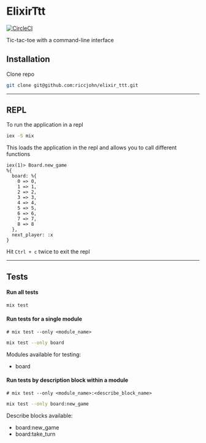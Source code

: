 # ElixirTtt

[![CircleCI](https://circleci.com/gh/riccjohn/elixir_ttt.svg?style=svg)](https://circleci.com/gh/riccjohn/elixir_ttt)

Tic-tac-toe with a command-line interface

## Installation

Clone repo

```zsh
git clone git@github.com:riccjohn/elixir_ttt.git
```

---

## REPL

To run the application in a repl

```zsh
iex -S mix
```

This loads the application in the repl and allows you to call different functions

```
iex(1)> Board.new_game
%{
  board: %{
    0 => 0,
    1 => 1,
    2 => 2,
    3 => 3,
    4 => 4,
    5 => 5,
    6 => 6,
    7 => 7,
    8 => 8
  },
  next_player: :x
}

```

Hit `Ctrl + c` twice to exit the repl

---

## Tests

#### Run all tests

```zsh
mix test
```

#### Run tests for a single module

`# mix test --only <module_name>`

```zsh
mix test --only board
```

Modules available for testing:

- board

#### Run tests by description block within a module

`# mix test --only <module_name>:<describe_block_name>`

```zsh
mix test --only board:new_game
```

Describe blocks available:

- board:new_game
- board:take_turn
